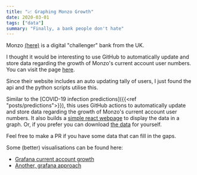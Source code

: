 ```yaml
---
title: "📈 Graphing Monzo Growth"
date: 2020-03-01
tags: ["data"]
summary: "Finally, a bank people don't hate"
---
```


Monzo [(here)](monzo.com) is a digital "challenger" bank from the UK.

I thought it would be interesting to use GitHub to automatically update and store data regarding the growth of Monzo's current account user numbers. You can visit the page [here](https://jamesjarvis.github.io/monzo-users/).

Since their website includes an auto updating tally of users, I just found the api and the python scripts utilise this.

Similar to the [COVID-19 infection predictions]({{<ref "posts/predictions">}}), this uses GitHub actions to automatically update and store data regarding the growth of Monzo's current account user numbers.
It also builds a [simple react webpage](https://jamesjarvis.github.io/monzo-users) to display the data in a graph.
Or, if you prefer you can download [the data](https://raw.githubusercontent.com/jamesjarvis/monzo-users/master/monzo_users.csv) for yourself.

Feel free to make a PR if you have some data that can fill in the gaps.

Some (better) visualisations can be found here:

- [Grafana current account growth](https://bankstats.joecarter.xyz/d/000000001/monzo-current-acc?orgId=1&refresh=5m&from=now-1y&to=now)
- [Another, grafana approach](https://grafana.tombowdit.ch/d/AWZDPrYik/monzo?orgId=2&refresh=30m&from=now-6M&to=now)
